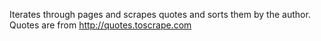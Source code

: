 Iterates through pages and scrapes quotes and sorts them by the author. Quotes are from http://quotes.toscrape.com
